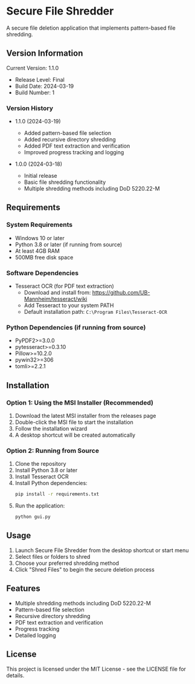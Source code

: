 # Secure File Shredder

A secure file deletion application that implements pattern-based file shredding.

## Version Information

Current Version: 1.1.0
- Release Level: Final
- Build Date: 2024-03-19
- Build Number: 1

### Version History
- 1.1.0 (2024-03-19)
  - Added pattern-based file selection
  - Added recursive directory shredding
  - Added PDF text extraction and verification
  - Improved progress tracking and logging

- 1.0.0 (2024-03-18)
  - Initial release
  - Basic file shredding functionality
  - Multiple shredding methods including DoD 5220.22-M

## Requirements

### System Requirements
- Windows 10 or later
- Python 3.8 or later (if running from source)
- At least 4GB RAM
- 500MB free disk space

### Software Dependencies
- Tesseract OCR (for PDF text extraction)
  - Download and install from: https://github.com/UB-Mannheim/tesseract/wiki
  - Add Tesseract to your system PATH
  - Default installation path: `C:\Program Files\Tesseract-OCR`

### Python Dependencies (if running from source)
- PyPDF2>=3.0.0
- pytesseract>=0.3.10
- Pillow>=10.2.0
- pywin32>=306
- tomli>=2.2.1

## Installation

### Option 1: Using the MSI Installer (Recommended)
1. Download the latest MSI installer from the releases page
2. Double-click the MSI file to start the installation
3. Follow the installation wizard
4. A desktop shortcut will be created automatically

### Option 2: Running from Source
1. Clone the repository
2. Install Python 3.8 or later
3. Install Tesseract OCR
4. Install Python dependencies:
   ```bash
   pip install -r requirements.txt
   ```
5. Run the application:
   ```bash
   python gui.py
   ```

## Usage

1. Launch Secure File Shredder from the desktop shortcut or start menu
2. Select files or folders to shred
3. Choose your preferred shredding method
4. Click "Shred Files" to begin the secure deletion process

## Features

- Multiple shredding methods including DoD 5220.22-M
- Pattern-based file selection
- Recursive directory shredding
- PDF text extraction and verification
- Progress tracking
- Detailed logging

## License

This project is licensed under the MIT License - see the LICENSE file for details. 


